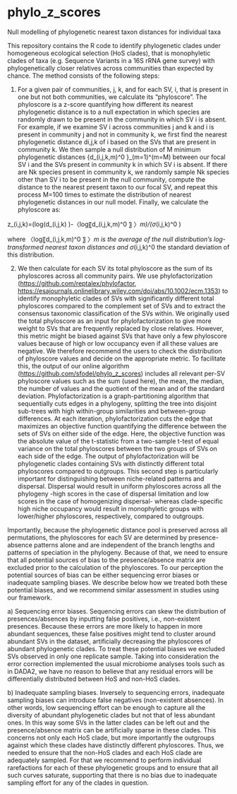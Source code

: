 # phylo_z_scores
Null modelling of phylogenetic nearest taxon distances for individual taxa

This repository contains the R code to identify phylogenetic clades under homogeneous ecological selection (HoS clades), that is monophyletic clades of
taxa (e.g. Sequence Variants in a 16S rRNA gene survey) with phylogenetically closer relatives across communities than expected by chance.
The method consists of the following steps: 

1) For a given pair of communities, j, k, and for each SV, i, that is present in one but not both communities, we calculate its “phyloscore”. The phyloscore is a z-score quantifying how different its nearest phylogenetic distance is to a null expectation in which species are randomly drawn to be present in the community in which SV i is absent. For example, if we examine SV i across communities j and k and i is present in community j and not in community k, we first find the nearest phylogenetic distance di,j,k of i based on the SVs that are present in community k. We then sample a null distribution of M minimum phylogenetic distances {d_(i,j,k,m)^0 }_(m=1)^(m=M) between our focal SV i and the SVs present in community k in which SV i is absent. If there are Nk species present in community k, we randomly sample Nk species other than SV i to be present in the null community, compute the distance to the nearest present taxon to our focal SV, and repeat this process M=100 times to estimate the distribution of nearest phylogenetic distances in our null model. Finally, we calculate the phyloscore as:

 z_(i,j,k)=(log⁡(d_(i,j,k) )-〈log⁡〖d_(i,j,k,m)^0 〗 〉_m)/(σ_(i,j,k)^0 )

where 〈log⁡〖d_(i,j,k,m)^0 〗 〉_m  is the average of the null distribution’s log-transformed nearest taxon distances and σ_(i,j,k)^0 the standard deviation of this distribution.

2) We then calculate for each SV its total phyloscore as the sum of its phyloscores across all community pairs. We use phylofactorization (https://github.com/reptalex/phylofactor, https://esajournals.onlinelibrary.wiley.com/doi/abs/10.1002/ecm.1353)  to identify monophyletic clades of SVs with significantly different total phyloscores compared to the complement set of SVs and to extract the consensus taxonomic classification of the SVs within. We originally used the total phyloscore as an input for phylofactorization to give more weight to SVs that are frequently replaced by close relatives. However, this metric might be biased against SVs that have only a few phyloscore values because of high or low occupancy even if all these values are negative. We therefore recommend the users to check the distribution of phyloscore values and decide on the appropriate metric. To facilitate this, the output of our online algorithm (https://github.com/sfodel/phylo_z_scores) includes all relevant per-SV phyloscore values such as the sum (used here), the mean, the median, the number of values and the quotient of the mean and of the standard deviation.
Phylofactorization is a graph-partitioning algorithm that sequentially cuts edges in a phylogeny, splitting the tree into disjoint sub-trees with high within-group similarities and between-group differences. At each iteration, phylofactorization cuts the edge that maximizes an objective function quantifying the difference between the sets of SVs on either side of the edge. Here, the objective function was the absolute value of the t-statistic from a two-sample t-test of equal variance on the total phyloscores between the two groups of SVs on each side of the edge. The output of phylofactorization will be phylogenetic clades containing SVs with distinctly different total phyloscores compared to outgroups. This second step is particularly important for distinguishing between niche-related patterns and dispersal. Dispersal would result in uniform phyloscores across all the phylogeny -high scores in the case of dispersal limitation and low scores in the case of homogenizing dispersal- whereas clade-specific high niche occupancy would result in monophyletic groups with lower/higher phyloscores, respectively, compared to outgroups. 

Importantly, because the phylogenetic distance pool is preserved across all permutations, the phyloscores for each SV are determined by presence-absence patterns alone and are independent of the branch lengths and patterns of speciation in the phylogeny. Because of that, we need to ensure that all potential sources of bias to the presence/absence matrix are excluded prior to the calculation of the phyloscores. To our perception the potential sources of bias can be either sequencing error biases or inadequate sampling biases. We describe below how we treated both these potential biases, and we recommend similar assessment in studies using our framework.

a) Sequencing error biases. Sequencing errors can skew the distribution of presences/absences by inputting false positives, i.e., non-existent presences. Because these errors are more likely to happen in more abundant sequences, these false positives might tend to cluster around abundant SVs in the dataset, artificially decreasing the phyloscores of abundant phylogenetic clades. To treat these potential biases we excluded SVs observed in only one replicate sample. Taking into consideration the error correction implemented the usual microbiome analyses tools such as in DADA2, we have no reason to believe that any residual errors will be differentially distributed between HoS and non-HoS clades. 

b) Inadequate sampling biases. Inversely to sequencing errors, inadequate sampling biases can introduce false negatives (non-existent absences). In other words, low sequencing effort can be enough to capture all the diversity of abundant phylogenetic clades but not that of less abundant ones. In this way some SVs in the latter clades can be left out and the presence/absence matrix can be artificially sparse in these clades. This concerns not only each HoS clade, but more importantly the outgroups against which these clades have distinctly different phyloscores. Thus, we needed to ensure that the non-HoS clades and each HoS clade are adequately sampled. For that we recommend to perform individual rarefactions for each of these phylogenetic groups and to ensure that all such curves saturate, supporting that there is no bias due to inadequate sampling effort for any of the clades in question.


